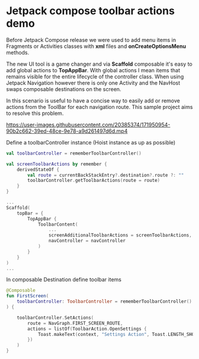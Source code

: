 # Jetpack compose toolbar actions demo

Before Jetpack Compose release we were used to add menu items in Fragments or Activities classes 
with **xml** files and **onCreateOptionsMenu** methods.

The new UI tool is a game changer and via **Scaffold** composable it's easy to add global actions 
to **TopAppBar**. With global actions I mean items that remains visible for the entire lifecycle of the controller class. 
When using Jetpack Navigation however there is only one Activity and the NavHost swaps composable destinations on the screen.

In this scenario is useful to have a concise way to easily add or remove actions from the ToolBar 
for each navigation route. This sample project aims to resolve this problem.

https://user-images.githubusercontent.com/20385374/171950954-90b2c662-39ed-48ce-9e78-a9d261497d6d.mp4

Define a toolbarController instance (Hoist instance as up as possible)

```kotlin
val toolbarController = rememberToolbarController()

val screenToolbarActions by remember { 
    derivedStateOf {
        val route = currentBackStackEntry?.destination?.route ?: ""
        toolbarController.getToolbarActions(route = route)
    }
}

...
Scaffold(
    topBar = {
        TopAppBar {
            ToolbarContent(
                ...
                screenAdditionalToolbarActions = screenToolbarActions,
                navController = navController
            )
        }
    }
)
...
```

In composable Destination define toolbar items
```kotlin
@Composable
fun FirstScreen(
    toolbarController: ToolbarController = rememberToolbarController()
) {

    toolbarController.SetActions(  
        route = NavGraph.FIRST_SCREEN_ROUTE,  
        actions = listOf(ToolbarAction.OpenSettings { 
            Toast.makeText(context, "Settings Action", Toast.LENGTH_SHORT).show()  
        })  
    )
}
```


